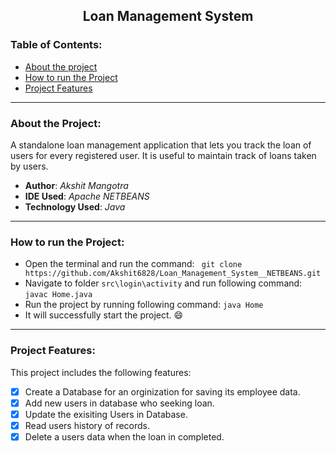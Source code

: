<h2 align="center"> Loan Management System </h2>

### Table of Contents:
* [About the project](#about-the-project)
* [How to run the Project](#how-to-run-the-project)
* [Project Features](#project-features)

------------------------------------------------

### About the Project:

A standalone loan management application that lets you track the loan of users for every registered user. 
It is useful to maintain track of loans taken by users.

* **Author**: _Akshit Mangotra_
* **IDE Used**: _Apache NETBEANS_
* **Technology Used**: _Java_

--------------------------------------------------

### How to run the Project:

* Open the terminal and run the command: ` git clone https://github.com/Akshit6828/Loan_Management_System__NETBEANS.git`
* Navigate to folder `src\login\activity` and run following command: `javac Home.java`
* Run the project by running following command: `java Home`
* It will successfully start the project. 😄

---------------------------------------------------

### Project Features:

This project includes the following features:

- [x] Create a Database for an orginization for saving its employee data.
- [x] Add new users in database who seeking loan.
- [x] Update the exisiting Users in Database.
- [x] Read users history of records.
- [x] Delete a users data when the loan in completed.  
